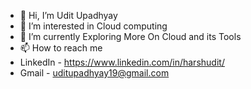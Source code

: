 - 👋 Hi, I’m Udit Upadhyay
- 👀 I’m interested in Cloud computing 
- 🌱 I’m currently Exploring More On Cloud and its Tools
- 📫 How to reach me
- LinkedIn - https://www.linkedin.com/in/harshudit/
- Gmail - uditupadhyay19@gmail.com
